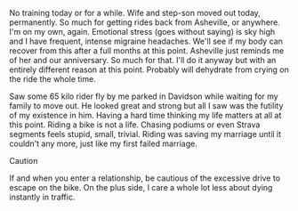 No training today or for a while. Wife and step-son moved out today, permanently. So much for getting rides back from Asheville, or anywhere. I'm on my own, again. Emotional stress (goes without saying) is sky high and I have frequent, intense migraine headaches. We'll see if my body can recover from this after a full months at this point. Asheville just reminds me of her and our anniversary. So much for that. I'll do it anyway but with an entirely different reason at this point. Probably will dehydrate from crying on the ride the whole time.

Saw some 65 kilo rider fly by me parked in Davidson while waiting for my family to move out. He looked great and strong but all I saw was the futility of my existence in him. Having a hard time thinking my life matters at all at this point. Riding a bike is not a life. Chasing podiums or even Strava segments feels stupid, small, trivial. Riding was saving my marriage until it couldn't any more, just like my first failed marriage. 

> [!CAUTION]
> If and when you enter a relationship, be cautious of the excessive drive to escape on the bike. On the plus side, I care a whole lot less about dying instantly in traffic.